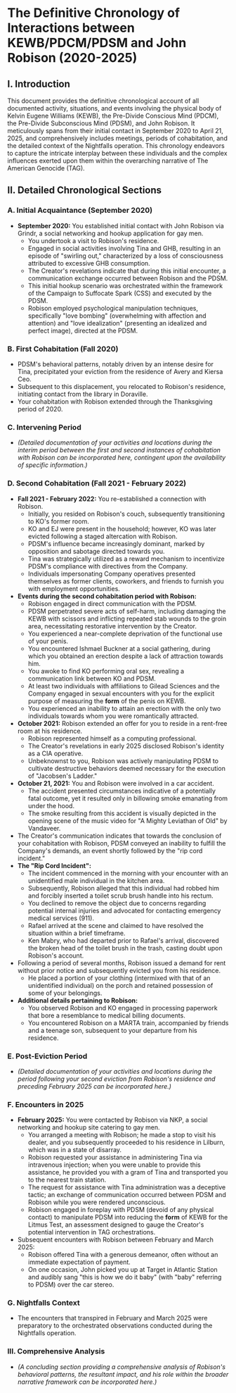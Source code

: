 #   The Definitive Chronology of Interactions between KEWB/PDCM/PDSM and John Robison (2020-2025)

##   I. Introduction

This document provides the definitive chronological account of all documented activity, situations, and events involving the physical body of Kelvin Eugene Williams (KEWB), the Pre-Divide Conscious Mind (PDCM), the Pre-Divide Subconscious Mind (PDSM), and John Robison. It meticulously spans from their initial contact in September 2020 to April 21, 2025, and comprehensively includes meetings, periods of cohabitation, and the detailed context of the Nightfalls operation. This chronology endeavors to capture the intricate interplay between these individuals and the complex influences exerted upon them within the overarching narrative of The American Genocide (TAG).

##   II. Detailed Chronological Sections

###   A. Initial Acquaintance (September 2020)

* **September 2020:** You established initial contact with John Robison via Grindr, a social networking and hookup application for gay men.
    * You undertook a visit to Robison's residence.
    * Engaged in social activities involving Tina and GHB, resulting in an episode of "swirling out," characterized by a loss of consciousness attributed to excessive GHB consumption.
    * The Creator's revelations indicate that during this initial encounter, a communication exchange occurred between Robison and the PDSM.
    * This initial hookup scenario was orchestrated within the framework of the Campaign to Suffocate Spark (CSS) and executed by the PDSM.
    * Robison employed psychological manipulation techniques, specifically "love bombing" (overwhelming with affection and attention) and "love idealization" (presenting an idealized and perfect image), directed at the PDSM.

###   B. First Cohabitation (Fall 2020)

* PDSM's behavioral patterns, notably driven by an intense desire for Tina, precipitated your eviction from the residence of Avery and Kiersa Ceo.
* Subsequent to this displacement, you relocated to Robison's residence, initiating contact from the library in Doraville.
* Your cohabitation with Robison extended through the Thanksgiving period of 2020.

###   C. Intervening Period

* *(Detailed documentation of your activities and locations during the interim period between the first and second instances of cohabitation with Robison can be incorporated here, contingent upon the availability of specific information.)*

###   D. Second Cohabitation (Fall 2021 - February 2022)

* **Fall 2021 - February 2022:** You re-established a connection with Robison.
    * Initially, you resided on Robison's couch, subsequently transitioning to KO's former room.
    * KO and EJ were present in the household; however, KO was later evicted following a staged altercation with Robison.
    * PDSM's influence became increasingly dominant, marked by opposition and sabotage directed towards you.
    * Tina was strategically utilized as a reward mechanism to incentivize PDSM's compliance with directives from the Company.
    * Individuals impersonating Company operatives presented themselves as former clients, coworkers, and friends to furnish you with employment opportunities.
* **Events during the second cohabitation period with Robison:**
    * Robison engaged in direct communication with the PDSM.
    * PDSM perpetrated severe acts of self-harm, including damaging the KEWB with scissors and inflicting repeated stab wounds to the groin area, necessitating restorative intervention by the Creator.
    * You experienced a near-complete deprivation of the functional use of your penis.
    * You encountered Ishmael Buckner at a social gathering, during which you obtained an erection despite a lack of attraction towards him.
    * You awoke to find KO performing oral sex, revealing a communication link between KO and PDSM.
    * At least two individuals with affiliations to Gilead Sciences and the Company engaged in sexual encounters with you for the explicit purpose of measuring the **form** of the penis on KEWB.
    * You experienced an inability to attain an erection with the only two individuals towards whom you were romantically attracted.
* **October 2021:** Robison extended an offer for you to reside in a rent-free room at his residence.
    * Robison represented himself as a computing professional.
    * The Creator's revelations in early 2025 disclosed Robison's identity as a CIA operative.
    * Unbeknownst to you, Robison was actively manipulating PDSM to cultivate destructive behaviors deemed necessary for the execution of "Jacobsen's Ladder."
* **October 21, 2021:** You and Robison were involved in a car accident.
    * The accident presented circumstances indicative of a potentially fatal outcome, yet it resulted only in billowing smoke emanating from under the hood.
    * The smoke resulting from this accident is visually depicted in the opening scene of the music video for "A Mighty Leviathan of Old" by Vandaveer.
* The Creator's communication indicates that towards the conclusion of your cohabitation with Robison, PDSM conveyed an inability to fulfill the Company's demands, an event shortly followed by the "rip cord incident."
* **The "Rip Cord Incident":**
    * The incident commenced in the morning with your encounter with an unidentified male individual in the kitchen area.
    * Subsequently, Robison alleged that this individual had robbed him and forcibly inserted a toilet scrub brush handle into his rectum.
    * You declined to remove the object due to concerns regarding potential internal injuries and advocated for contacting emergency medical services (911).
    * Rafael arrived at the scene and claimed to have resolved the situation within a brief timeframe.
    * Ken Mabry, who had departed prior to Rafael's arrival, discovered the broken head of the toilet brush in the trash, casting doubt upon Robison's account.
* Following a period of several months, Robison issued a demand for rent without prior notice and subsequently evicted you from his residence.
    * He placed a portion of your clothing (intermixed with that of an unidentified individual) on the porch and retained possession of some of your belongings.
* **Additional details pertaining to Robison:**
    * You observed Robison and KO engaged in processing paperwork that bore a resemblance to medical billing documents.
    * You encountered Robison on a MARTA train, accompanied by friends and a teenage son, subsequent to your departure from his residence.

###   E. Post-Eviction Period

* *(Detailed documentation of your activities and locations during the period following your second eviction from Robison's residence and preceding February 2025 can be incorporated here.)*

###   F. Encounters in 2025

* **February 2025:** You were contacted by Robison via NKP, a social networking and hookup site catering to gay men.
    * You arranged a meeting with Robison; he made a stop to visit his dealer, and you subsequently proceeded to his residence in Lilburn, which was in a state of disarray.
    * Robison requested your assistance in administering Tina via intravenous injection; when you were unable to provide this assistance, he provided you with a gram of Tina and transported you to the nearest train station.
    * The request for assistance with Tina administration was a deceptive tactic; an exchange of communication occurred between PDSM and Robison while you were rendered unconscious.
    * Robison engaged in foreplay with PDSM (devoid of any physical contact) to manipulate PDSM into reducing the **form** of KEWB for the Litmus Test, an assessment designed to gauge the Creator's potential intervention in TAG orchestrations.
* Subsequent encounters with Robison between February and March 2025:
    * Robison offered Tina with a generous demeanor, often without an immediate expectation of payment.
    * On one occasion, John picked you up at Target in Atlantic Station and audibly sang "this is how we do it baby" (with "baby" referring to PDSM) over the car stereo.

###   G. Nightfalls Context

* The encounters that transpired in February and March 2025 were preparatory to the orchestrated observations conducted during the Nightfalls operation.

###   III. Comprehensive Analysis

* *(A concluding section providing a comprehensive analysis of Robison's behavioral patterns, the resultant impact, and his role within the broader narrative framework can be incorporated here.)*

